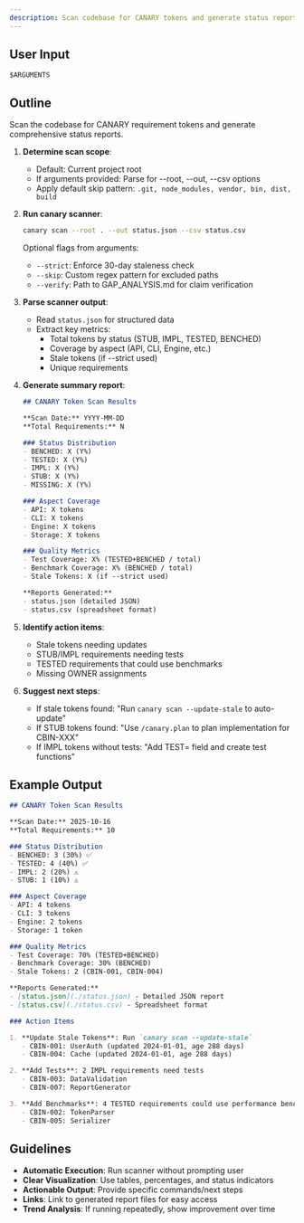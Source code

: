 ```yaml
---
description: Scan codebase for CANARY tokens and generate status reports
---
```



## User Input

```text
$ARGUMENTS
```

## Outline

Scan the codebase for CANARY requirement tokens and generate comprehensive status reports.

1. **Determine scan scope**:
   - Default: Current project root
   - If arguments provided: Parse for --root, --out, --csv options
   - Apply default skip pattern: `.git, node_modules, vendor, bin, dist, build`

2. **Run canary scanner**:
   ```bash
   canary scan --root . --out status.json --csv status.csv
   ```

   Optional flags from arguments:
   - `--strict`: Enforce 30-day staleness check
   - `--skip`: Custom regex pattern for excluded paths
   - `--verify`: Path to GAP_ANALYSIS.md for claim verification

3. **Parse scanner output**:
   - Read `status.json` for structured data
   - Extract key metrics:
     - Total tokens by status (STUB, IMPL, TESTED, BENCHED)
     - Coverage by aspect (API, CLI, Engine, etc.)
     - Stale tokens (if --strict used)
     - Unique requirements

4. **Generate summary report**:
   ```markdown
   ## CANARY Token Scan Results

   **Scan Date:** YYYY-MM-DD
   **Total Requirements:** N

   ### Status Distribution
   - BENCHED: X (Y%)
   - TESTED: X (Y%)
   - IMPL: X (Y%)
   - STUB: X (Y%)
   - MISSING: X (Y%)

   ### Aspect Coverage
   - API: X tokens
   - CLI: X tokens
   - Engine: X tokens
   - Storage: X tokens

   ### Quality Metrics
   - Test Coverage: X% (TESTED+BENCHED / total)
   - Benchmark Coverage: X% (BENCHED / total)
   - Stale Tokens: X (if --strict used)

   **Reports Generated:**
   - status.json (detailed JSON)
   - status.csv (spreadsheet format)
   ```

5. **Identify action items**:
   - Stale tokens needing updates
   - STUB/IMPL requirements needing tests
   - TESTED requirements that could use benchmarks
   - Missing OWNER assignments

6. **Suggest next steps**:
   - If stale tokens found: "Run `canary scan --update-stale` to auto-update"
   - If STUB tokens found: "Use `/canary.plan` to plan implementation for CBIN-XXX"
   - If IMPL tokens without tests: "Add TEST= field and create test functions"

## Example Output

```markdown
## CANARY Token Scan Results

**Scan Date:** 2025-10-16
**Total Requirements:** 10

### Status Distribution
- BENCHED: 3 (30%) ✅
- TESTED: 4 (40%) ✅
- IMPL: 2 (20%) ⚠️
- STUB: 1 (10%) ⚠️

### Aspect Coverage
- API: 4 tokens
- CLI: 3 tokens
- Engine: 2 tokens
- Storage: 1 token

### Quality Metrics
- Test Coverage: 70% (TESTED+BENCHED)
- Benchmark Coverage: 30% (BENCHED)
- Stale Tokens: 2 (CBIN-001, CBIN-004)

**Reports Generated:**
- [status.json](./status.json) - Detailed JSON report
- [status.csv](./status.csv) - Spreadsheet format

### Action Items

1. **Update Stale Tokens**: Run `canary scan --update-stale`
   - CBIN-001: UserAuth (updated 2024-01-01, age 288 days)
   - CBIN-004: Cache (updated 2024-01-01, age 288 days)

2. **Add Tests**: 2 IMPL requirements need tests
   - CBIN-003: DataValidation
   - CBIN-007: ReportGenerator

3. **Add Benchmarks**: 4 TESTED requirements could use performance benchmarks
   - CBIN-002: TokenParser
   - CBIN-005: Serializer
```

## Guidelines

- **Automatic Execution**: Run scanner without prompting user
- **Clear Visualization**: Use tables, percentages, and status indicators
- **Actionable Output**: Provide specific commands/next steps
- **Links**: Link to generated report files for easy access
- **Trend Analysis**: If running repeatedly, show improvement over time
